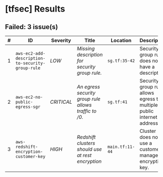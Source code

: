
# [tfsec] Results
## Failed: 3 issue(s)
| # | ID | Severity | Title | Location | Description |
|---|----|----------|-------|----------|-------------|
| 1 | `aws-ec2-add-description-to-security-group-rule` | *LOW* | _Missing description for security group rule._ | `sg.tf:35-42` | Security group rule does not have a description. |
| 2 | `aws-ec2-no-public-egress-sgr` | *CRITICAL* | _An egress security group rule allows traffic to /0._ | `sg.tf:41` | Security group rule allows egress to multiple public internet addresses. |
| 3 | `aws-redshift-encryption-customer-key` | *HIGH* | _Redshift clusters should use at rest encryption_ | `main.tf:11-44` | Cluster does not use a customer managed encryption key. |


